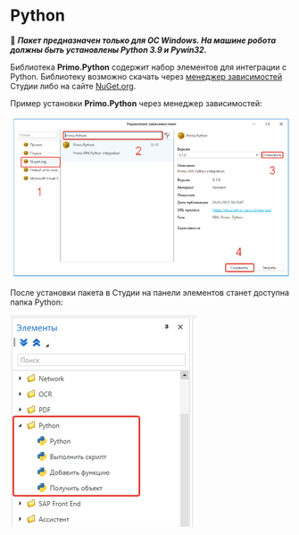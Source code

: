 # Python

:small_orange_diamond: ***Пакет предназначен только для ОС Windows. На машине робота должны быть установлены Python 3.9 и Pywin32.***

Библиотека **Primo.Python** содержит набор элементов для интеграции с Python. Библиотеку возможно скачать через [менеджер зависимостей](https://docs.primo-rpa.ru/primo-rpa/primo-studio/projects/manage-dependencies#menedzher-zavisimostei) Студии либо на сайте [NuGet.org](https://www.nuget.org/packages/Primo.Python).

Пример установки **Primo.Python** через менеджер зависимостей:

![](<../../../.gitbook/assets1/setup-library-by-depend-manager.png>)

После установки пакета в Студии на панели элементов станет доступна папка Python:

![](<../../../.gitbook/assets1/packet-primo.python.png>)




